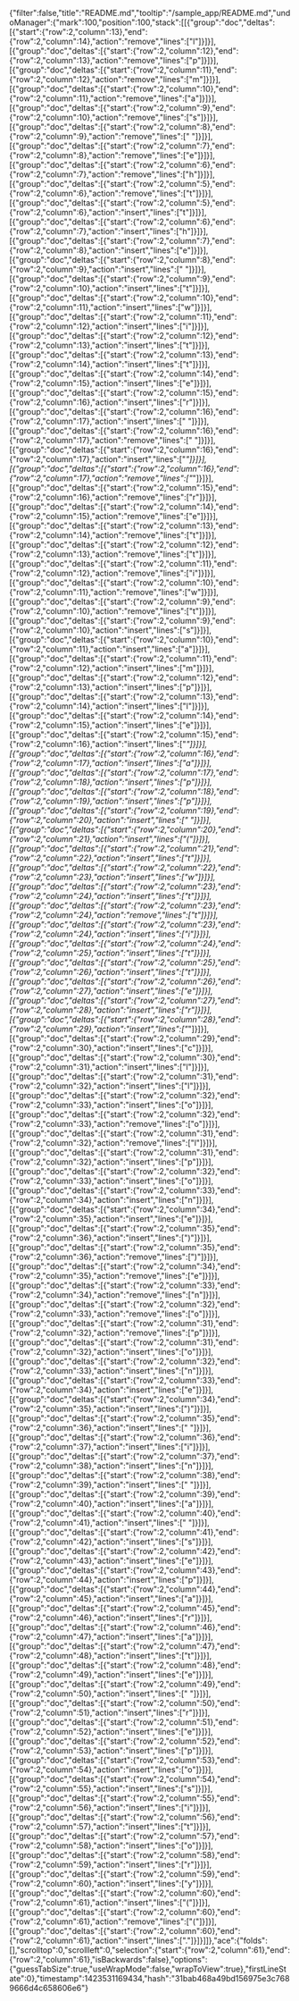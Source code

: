 {"filter":false,"title":"README.md","tooltip":"/sample_app/README.md","undoManager":{"mark":100,"position":100,"stack":[[{"group":"doc","deltas":[{"start":{"row":2,"column":13},"end":{"row":2,"column":14},"action":"remove","lines":["l"]}]}],[{"group":"doc","deltas":[{"start":{"row":2,"column":12},"end":{"row":2,"column":13},"action":"remove","lines":["p"]}]}],[{"group":"doc","deltas":[{"start":{"row":2,"column":11},"end":{"row":2,"column":12},"action":"remove","lines":["m"]}]}],[{"group":"doc","deltas":[{"start":{"row":2,"column":10},"end":{"row":2,"column":11},"action":"remove","lines":["a"]}]}],[{"group":"doc","deltas":[{"start":{"row":2,"column":9},"end":{"row":2,"column":10},"action":"remove","lines":["s"]}]}],[{"group":"doc","deltas":[{"start":{"row":2,"column":8},"end":{"row":2,"column":9},"action":"remove","lines":[" "]}]}],[{"group":"doc","deltas":[{"start":{"row":2,"column":7},"end":{"row":2,"column":8},"action":"remove","lines":["e"]}]}],[{"group":"doc","deltas":[{"start":{"row":2,"column":6},"end":{"row":2,"column":7},"action":"remove","lines":["h"]}]}],[{"group":"doc","deltas":[{"start":{"row":2,"column":5},"end":{"row":2,"column":6},"action":"remove","lines":["t"]}]}],[{"group":"doc","deltas":[{"start":{"row":2,"column":5},"end":{"row":2,"column":6},"action":"insert","lines":["t"]}]}],[{"group":"doc","deltas":[{"start":{"row":2,"column":6},"end":{"row":2,"column":7},"action":"insert","lines":["h"]}]}],[{"group":"doc","deltas":[{"start":{"row":2,"column":7},"end":{"row":2,"column":8},"action":"insert","lines":["e"]}]}],[{"group":"doc","deltas":[{"start":{"row":2,"column":8},"end":{"row":2,"column":9},"action":"insert","lines":[" "]}]}],[{"group":"doc","deltas":[{"start":{"row":2,"column":9},"end":{"row":2,"column":10},"action":"insert","lines":["t"]}]}],[{"group":"doc","deltas":[{"start":{"row":2,"column":10},"end":{"row":2,"column":11},"action":"insert","lines":["w"]}]}],[{"group":"doc","deltas":[{"start":{"row":2,"column":11},"end":{"row":2,"column":12},"action":"insert","lines":["i"]}]}],[{"group":"doc","deltas":[{"start":{"row":2,"column":12},"end":{"row":2,"column":13},"action":"insert","lines":["t"]}]}],[{"group":"doc","deltas":[{"start":{"row":2,"column":13},"end":{"row":2,"column":14},"action":"insert","lines":["t"]}]}],[{"group":"doc","deltas":[{"start":{"row":2,"column":14},"end":{"row":2,"column":15},"action":"insert","lines":["e"]}]}],[{"group":"doc","deltas":[{"start":{"row":2,"column":15},"end":{"row":2,"column":16},"action":"insert","lines":["r"]}]}],[{"group":"doc","deltas":[{"start":{"row":2,"column":16},"end":{"row":2,"column":17},"action":"insert","lines":[" "]}]}],[{"group":"doc","deltas":[{"start":{"row":2,"column":16},"end":{"row":2,"column":17},"action":"remove","lines":[" "]}]}],[{"group":"doc","deltas":[{"start":{"row":2,"column":16},"end":{"row":2,"column":17},"action":"insert","lines":["_"]}]}],[{"group":"doc","deltas":[{"start":{"row":2,"column":16},"end":{"row":2,"column":17},"action":"remove","lines":["_"]}]}],[{"group":"doc","deltas":[{"start":{"row":2,"column":15},"end":{"row":2,"column":16},"action":"remove","lines":["r"]}]}],[{"group":"doc","deltas":[{"start":{"row":2,"column":14},"end":{"row":2,"column":15},"action":"remove","lines":["e"]}]}],[{"group":"doc","deltas":[{"start":{"row":2,"column":13},"end":{"row":2,"column":14},"action":"remove","lines":["t"]}]}],[{"group":"doc","deltas":[{"start":{"row":2,"column":12},"end":{"row":2,"column":13},"action":"remove","lines":["t"]}]}],[{"group":"doc","deltas":[{"start":{"row":2,"column":11},"end":{"row":2,"column":12},"action":"remove","lines":["i"]}]}],[{"group":"doc","deltas":[{"start":{"row":2,"column":10},"end":{"row":2,"column":11},"action":"remove","lines":["w"]}]}],[{"group":"doc","deltas":[{"start":{"row":2,"column":9},"end":{"row":2,"column":10},"action":"remove","lines":["t"]}]}],[{"group":"doc","deltas":[{"start":{"row":2,"column":9},"end":{"row":2,"column":10},"action":"insert","lines":["s"]}]}],[{"group":"doc","deltas":[{"start":{"row":2,"column":10},"end":{"row":2,"column":11},"action":"insert","lines":["a"]}]}],[{"group":"doc","deltas":[{"start":{"row":2,"column":11},"end":{"row":2,"column":12},"action":"insert","lines":["m"]}]}],[{"group":"doc","deltas":[{"start":{"row":2,"column":12},"end":{"row":2,"column":13},"action":"insert","lines":["p"]}]}],[{"group":"doc","deltas":[{"start":{"row":2,"column":13},"end":{"row":2,"column":14},"action":"insert","lines":["l"]}]}],[{"group":"doc","deltas":[{"start":{"row":2,"column":14},"end":{"row":2,"column":15},"action":"insert","lines":["e"]}]}],[{"group":"doc","deltas":[{"start":{"row":2,"column":15},"end":{"row":2,"column":16},"action":"insert","lines":["_"]}]}],[{"group":"doc","deltas":[{"start":{"row":2,"column":16},"end":{"row":2,"column":17},"action":"insert","lines":["a"]}]}],[{"group":"doc","deltas":[{"start":{"row":2,"column":17},"end":{"row":2,"column":18},"action":"insert","lines":["p"]}]}],[{"group":"doc","deltas":[{"start":{"row":2,"column":18},"end":{"row":2,"column":19},"action":"insert","lines":["p"]}]}],[{"group":"doc","deltas":[{"start":{"row":2,"column":19},"end":{"row":2,"column":20},"action":"insert","lines":[" "]}]}],[{"group":"doc","deltas":[{"start":{"row":2,"column":20},"end":{"row":2,"column":21},"action":"insert","lines":["("]}]}],[{"group":"doc","deltas":[{"start":{"row":2,"column":21},"end":{"row":2,"column":22},"action":"insert","lines":["t"]}]}],[{"group":"doc","deltas":[{"start":{"row":2,"column":22},"end":{"row":2,"column":23},"action":"insert","lines":["w"]}]}],[{"group":"doc","deltas":[{"start":{"row":2,"column":23},"end":{"row":2,"column":24},"action":"insert","lines":["t"]}]}],[{"group":"doc","deltas":[{"start":{"row":2,"column":23},"end":{"row":2,"column":24},"action":"remove","lines":["t"]}]}],[{"group":"doc","deltas":[{"start":{"row":2,"column":23},"end":{"row":2,"column":24},"action":"insert","lines":["i"]}]}],[{"group":"doc","deltas":[{"start":{"row":2,"column":24},"end":{"row":2,"column":25},"action":"insert","lines":["t"]}]}],[{"group":"doc","deltas":[{"start":{"row":2,"column":25},"end":{"row":2,"column":26},"action":"insert","lines":["t"]}]}],[{"group":"doc","deltas":[{"start":{"row":2,"column":26},"end":{"row":2,"column":27},"action":"insert","lines":["e"]}]}],[{"group":"doc","deltas":[{"start":{"row":2,"column":27},"end":{"row":2,"column":28},"action":"insert","lines":["r"]}]}],[{"group":"doc","deltas":[{"start":{"row":2,"column":28},"end":{"row":2,"column":29},"action":"insert","lines":["_"]}]}],[{"group":"doc","deltas":[{"start":{"row":2,"column":29},"end":{"row":2,"column":30},"action":"insert","lines":["c"]}]}],[{"group":"doc","deltas":[{"start":{"row":2,"column":30},"end":{"row":2,"column":31},"action":"insert","lines":["l"]}]}],[{"group":"doc","deltas":[{"start":{"row":2,"column":31},"end":{"row":2,"column":32},"action":"insert","lines":["l"]}]}],[{"group":"doc","deltas":[{"start":{"row":2,"column":32},"end":{"row":2,"column":33},"action":"insert","lines":["o"]}]}],[{"group":"doc","deltas":[{"start":{"row":2,"column":32},"end":{"row":2,"column":33},"action":"remove","lines":["o"]}]}],[{"group":"doc","deltas":[{"start":{"row":2,"column":31},"end":{"row":2,"column":32},"action":"remove","lines":["l"]}]}],[{"group":"doc","deltas":[{"start":{"row":2,"column":31},"end":{"row":2,"column":32},"action":"insert","lines":["p"]}]}],[{"group":"doc","deltas":[{"start":{"row":2,"column":32},"end":{"row":2,"column":33},"action":"insert","lines":["o"]}]}],[{"group":"doc","deltas":[{"start":{"row":2,"column":33},"end":{"row":2,"column":34},"action":"insert","lines":["n"]}]}],[{"group":"doc","deltas":[{"start":{"row":2,"column":34},"end":{"row":2,"column":35},"action":"insert","lines":["e"]}]}],[{"group":"doc","deltas":[{"start":{"row":2,"column":35},"end":{"row":2,"column":36},"action":"insert","lines":[")"]}]}],[{"group":"doc","deltas":[{"start":{"row":2,"column":35},"end":{"row":2,"column":36},"action":"remove","lines":[")"]}]}],[{"group":"doc","deltas":[{"start":{"row":2,"column":34},"end":{"row":2,"column":35},"action":"remove","lines":["e"]}]}],[{"group":"doc","deltas":[{"start":{"row":2,"column":33},"end":{"row":2,"column":34},"action":"remove","lines":["n"]}]}],[{"group":"doc","deltas":[{"start":{"row":2,"column":32},"end":{"row":2,"column":33},"action":"remove","lines":["o"]}]}],[{"group":"doc","deltas":[{"start":{"row":2,"column":31},"end":{"row":2,"column":32},"action":"remove","lines":["p"]}]}],[{"group":"doc","deltas":[{"start":{"row":2,"column":31},"end":{"row":2,"column":32},"action":"insert","lines":["o"]}]}],[{"group":"doc","deltas":[{"start":{"row":2,"column":32},"end":{"row":2,"column":33},"action":"insert","lines":["n"]}]}],[{"group":"doc","deltas":[{"start":{"row":2,"column":33},"end":{"row":2,"column":34},"action":"insert","lines":["e"]}]}],[{"group":"doc","deltas":[{"start":{"row":2,"column":34},"end":{"row":2,"column":35},"action":"insert","lines":[")"]}]}],[{"group":"doc","deltas":[{"start":{"row":2,"column":35},"end":{"row":2,"column":36},"action":"insert","lines":[" "]}]}],[{"group":"doc","deltas":[{"start":{"row":2,"column":36},"end":{"row":2,"column":37},"action":"insert","lines":["i"]}]}],[{"group":"doc","deltas":[{"start":{"row":2,"column":37},"end":{"row":2,"column":38},"action":"insert","lines":["n"]}]}],[{"group":"doc","deltas":[{"start":{"row":2,"column":38},"end":{"row":2,"column":39},"action":"insert","lines":[" "]}]}],[{"group":"doc","deltas":[{"start":{"row":2,"column":39},"end":{"row":2,"column":40},"action":"insert","lines":["a"]}]}],[{"group":"doc","deltas":[{"start":{"row":2,"column":40},"end":{"row":2,"column":41},"action":"insert","lines":[" "]}]}],[{"group":"doc","deltas":[{"start":{"row":2,"column":41},"end":{"row":2,"column":42},"action":"insert","lines":["s"]}]}],[{"group":"doc","deltas":[{"start":{"row":2,"column":42},"end":{"row":2,"column":43},"action":"insert","lines":["e"]}]}],[{"group":"doc","deltas":[{"start":{"row":2,"column":43},"end":{"row":2,"column":44},"action":"insert","lines":["p"]}]}],[{"group":"doc","deltas":[{"start":{"row":2,"column":44},"end":{"row":2,"column":45},"action":"insert","lines":["a"]}]}],[{"group":"doc","deltas":[{"start":{"row":2,"column":45},"end":{"row":2,"column":46},"action":"insert","lines":["r"]}]}],[{"group":"doc","deltas":[{"start":{"row":2,"column":46},"end":{"row":2,"column":47},"action":"insert","lines":["a"]}]}],[{"group":"doc","deltas":[{"start":{"row":2,"column":47},"end":{"row":2,"column":48},"action":"insert","lines":["t"]}]}],[{"group":"doc","deltas":[{"start":{"row":2,"column":48},"end":{"row":2,"column":49},"action":"insert","lines":["e"]}]}],[{"group":"doc","deltas":[{"start":{"row":2,"column":49},"end":{"row":2,"column":50},"action":"insert","lines":[" "]}]}],[{"group":"doc","deltas":[{"start":{"row":2,"column":50},"end":{"row":2,"column":51},"action":"insert","lines":["r"]}]}],[{"group":"doc","deltas":[{"start":{"row":2,"column":51},"end":{"row":2,"column":52},"action":"insert","lines":["e"]}]}],[{"group":"doc","deltas":[{"start":{"row":2,"column":52},"end":{"row":2,"column":53},"action":"insert","lines":["p"]}]}],[{"group":"doc","deltas":[{"start":{"row":2,"column":53},"end":{"row":2,"column":54},"action":"insert","lines":["o"]}]}],[{"group":"doc","deltas":[{"start":{"row":2,"column":54},"end":{"row":2,"column":55},"action":"insert","lines":["s"]}]}],[{"group":"doc","deltas":[{"start":{"row":2,"column":55},"end":{"row":2,"column":56},"action":"insert","lines":["i"]}]}],[{"group":"doc","deltas":[{"start":{"row":2,"column":56},"end":{"row":2,"column":57},"action":"insert","lines":["t"]}]}],[{"group":"doc","deltas":[{"start":{"row":2,"column":57},"end":{"row":2,"column":58},"action":"insert","lines":["o"]}]}],[{"group":"doc","deltas":[{"start":{"row":2,"column":58},"end":{"row":2,"column":59},"action":"insert","lines":["r"]}]}],[{"group":"doc","deltas":[{"start":{"row":2,"column":59},"end":{"row":2,"column":60},"action":"insert","lines":["y"]}]}],[{"group":"doc","deltas":[{"start":{"row":2,"column":60},"end":{"row":2,"column":61},"action":"insert","lines":["("]}]}],[{"group":"doc","deltas":[{"start":{"row":2,"column":60},"end":{"row":2,"column":61},"action":"remove","lines":["("]}]}],[{"group":"doc","deltas":[{"start":{"row":2,"column":60},"end":{"row":2,"column":61},"action":"insert","lines":["."]}]}]]},"ace":{"folds":[],"scrolltop":0,"scrollleft":0,"selection":{"start":{"row":2,"column":61},"end":{"row":2,"column":61},"isBackwards":false},"options":{"guessTabSize":true,"useWrapMode":false,"wrapToView":true},"firstLineState":0},"timestamp":1423531169434,"hash":"31bab468a49bd156975e3c7689666d4c658606e6"}